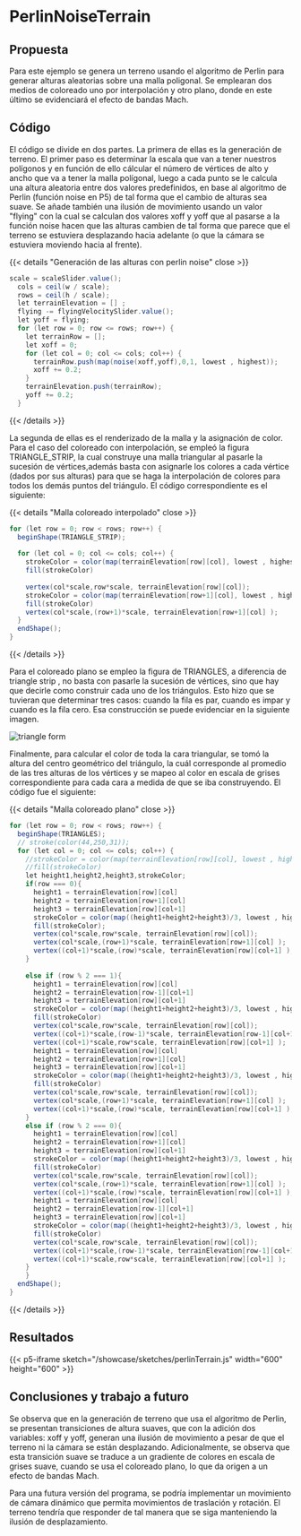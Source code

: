 # PerlinNoiseTerrain
## Propuesta 
Para este ejemplo se genera un terreno usando el algoritmo de Perlin para generar alturas aleatorias sobre una malla poligonal. Se emplearan dos medios de coloreado uno por interpolación y otro plano, donde en este último se evidenciará el efecto de bandas Mach.
## Código
El código se divide en dos partes. La primera de ellas es la generación de terreno. El primer paso es determinar la escala que van a tener nuestros polígonos y en función de ello cálcular el número de vértices de alto y ancho que va a tener la malla polígonal, luego a cada punto se le calcula una altura aleatoria entre dos valores predefinidos, en base al algoritmo de Perlin (función noise en P5) de tal forma que el cambio de alturas sea suave. Se añade también una ilusión de movimiento usando un valor "flying" con la cual se calculan dos valores xoff y yoff que al pasarse a la función noise hacen que las alturas cambien de tal forma que parece que el terreno se estuviera desplazando hacia adelante (o que la cámara se estuviera moviendo hacia al frente).

{{< details "Generación de las alturas con perlin noise" close >}}
```java
scale = scaleSlider.value();
  cols = ceil(w / scale);
  rows = ceil(h / scale);   
  let terrainElevation = [] ;
  flying -= flyingVelocitySlider.value();
  let yoff = flying;
  for (let row = 0; row <= rows; row++) {    
    let terrainRow = [];
    let xoff = 0;
    for (let col = 0; col <= cols; col++) {
      terrainRow.push(map(noise(xoff,yoff),0,1, lowest , highest)); 
      xoff += 0.2;
    }    
    terrainElevation.push(terrainRow);
    yoff += 0.2;
  } 
```
{{< /details >}}

La segunda de ellas es el renderizado de la malla y la asignación de color. Para el caso del coloreado con interpolación, se empleó la figura TRIANGLE_STRIP, la cual construye una malla triangular al pasarle la sucesión de vértices,además basta con asignarle los colores a cada vértice (dados por sus alturas) para que se haga la interpolación de colores para todos los demás puntos del triángulo. El código correspondiente es el siguiente:

{{< details "Malla coloreado interpolado" close >}}
```java
for (let row = 0; row < rows; row++) {
  beginShape(TRIANGLE_STRIP);     
   
  for (let col = 0; col <= cols; col++) {   
    strokeColor = color(map(terrainElevation[row][col], lowest , highest , 0 , 255));
    fill(strokeColor)            
    
    vertex(col*scale,row*scale, terrainElevation[row][col]);
    strokeColor = color(map(terrainElevation[row+1][col], lowest , highest , 0 , 255));
    fill(strokeColor)         
    vertex(col*scale,(row+1)*scale, terrainElevation[row+1][col] );      
  }
  endShape();
}
```
{{< /details >}}

Para el coloreado plano se empleo la figura de TRIANGLES, a diferencia de triangle strip , no basta con pasarle la sucesión de vértices, sino que hay que decirle como construir cada uno de los triángulos. Esto hizo que se tuvieran que determinar tres casos: cuando la fila es par, cuando es impar y cuando es la fila cero. Esa construcción se puede evidenciar en la siguiente imagen.

![triangle form](/showcase/sketches/mach_bands/triangle_forms.png)

Finalmente, para calcular el color de toda la cara triangular, se tomó la altura del centro geométrico del triángulo, la cuál corresponde al promedio de las tres alturas de los vértices y se mapeo al color en escala de grises correspondiente para cada cara a medida de que se iba construyendo. El código fue el siguiente:

{{< details "Malla coloreado plano" close >}}
```java
for (let row = 0; row < rows; row++) {
  beginShape(TRIANGLES);      
  // stroke(color(44,250,31));    
  for (let col = 0; col <= cols; col++) {   
    //strokeColor = color(map(terrainElevation[row][col], lowest , highest , 0 , 255));
    //fill(strokeColor)    
    let height1,height2,height3,strokeColor;
    if(row === 0){
      height1 = terrainElevation[row][col]
      height2 = terrainElevation[row+1][col]
      height3 = terrainElevation[row][col+1]
      strokeColor = color(map((height1+height2+height3)/3, lowest , highest , 0 , 255));
      fill(strokeColor);
      vertex(col*scale,row*scale, terrainElevation[row][col]);            
      vertex(col*scale,(row+1)*scale, terrainElevation[row+1][col] );      
      vertex((col+1)*scale,(row)*scale, terrainElevation[row][col+1] );
    }
    
    else if (row % 2 === 1){
      height1 = terrainElevation[row][col]
      height2 = terrainElevation[row-1][col+1]
      height3 = terrainElevation[row][col+1]
      strokeColor = color(map((height1+height2+height3)/3, lowest , highest , 0 , 255));
      fill(strokeColor)
      vertex(col*scale,row*scale, terrainElevation[row][col]);            
      vertex((col+1)*scale,(row-1)*scale, terrainElevation[row-1][col+1] );      
      vertex((col+1)*scale,row*scale, terrainElevation[row][col+1] );
      height1 = terrainElevation[row][col]
      height2 = terrainElevation[row+1][col]
      height3 = terrainElevation[row][col+1]
      strokeColor = color(map((height1+height2+height3)/3, lowest , highest , 0 , 255));
      fill(strokeColor)
      vertex(col*scale,row*scale, terrainElevation[row][col]);            
      vertex(col*scale,(row+1)*scale, terrainElevation[row+1][col] );      
      vertex((col+1)*scale,(row)*scale, terrainElevation[row][col+1] );
    }      
    else if (row % 2 === 0){
      height1 = terrainElevation[row][col]
      height2 = terrainElevation[row+1][col]
      height3 = terrainElevation[row][col+1]
      strokeColor = color(map((height1+height2+height3)/3, lowest , highest , 0 , 255));
      fill(strokeColor)
      vertex(col*scale,row*scale, terrainElevation[row][col]);            
      vertex(col*scale,(row+1)*scale, terrainElevation[row+1][col] );      
      vertex((col+1)*scale,(row)*scale, terrainElevation[row][col+1] );
      height1 = terrainElevation[row][col]
      height2 = terrainElevation[row-1][col+1]
      height3 = terrainElevation[row][col+1]
      strokeColor = color(map((height1+height2+height3)/3, lowest , highest , 0 , 255));
      fill(strokeColor)
      vertex(col*scale,row*scale, terrainElevation[row][col]);            
      vertex((col+1)*scale,(row-1)*scale, terrainElevation[row-1][col+1] );      
      vertex((col+1)*scale,row*scale, terrainElevation[row][col+1] );
    }
    }
  endShape();
}
```
{{< /details >}}

## Resultados

{{< p5-iframe sketch="/showcase/sketches/perlinTerrain.js" width="600" height="600" >}} 

## Conclusiones y trabajo a futuro

Se observa que en la generación de terreno que usa el algoritmo de Perlin, se presentan transiciones de altura suaves, que con la adición dos variables: xoff y yoff, generan una ilusión de movimiento a pesar de que el terreno ni la cámara se están desplazando. Adicionalmente, se observa que esta transición suave se traduce a un gradiente de colores en escala de grises suave, cuando se usa el coloreado plano, lo que da origen a un efecto de bandas Mach.

Para una futura versión del programa, se podría implementar un movimiento de cámara dinámico que permita movimientos de traslación y rotación. El terreno tendría que responder de tal manera que se siga manteniendo la ilusión de desplazamiento.